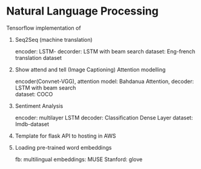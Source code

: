 # Natural Language Processing

Tensorflow implementation of 

1. Seq2Seq (machine translation)
       
    encoder: LSTM-
    decorder: LSTM with beam search
    dataset: Eng-french translation dataset
    
2. Show attend and tell (Image Captioning) Attention modelling 	 
    
    encoder(Convnet-VGG),
    attention model: Bahdanua Attention, 
    decoder: LSTM with beam search     
    dataset: COCO 

3. Sentiment Analysis

     encoder: multilayer LSTM 
     decoder: Classification Dense Layer
     dataset: Imdb-dataset

4. Template for flask API to hosting in AWS   

5. Loading pre-trained word embeddings 
    
    fb: multilingual embeddings: MUSE 
    Stanford: glove 
